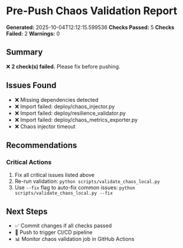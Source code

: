 # Pre-Push Chaos Validation Report

**Generated:** 2025-10-04T12:12:15.599536
**Checks Passed:** 5
**Checks Failed:** 2
**Warnings:** 0

## Summary

❌ **2 check(s) failed.** Please fix before pushing.

## Issues Found

- ❌ Missing dependencies detected
- ❌ Import failed: deploy/chaos_injector.py
- ❌ Import failed: deploy/resilience_validator.py
- ❌ Import failed: deploy/chaos_metrics_exporter.py
- ❌ Chaos injector timeout

## Recommendations

### Critical Actions

1. Fix all critical issues listed above
2. Re-run validation: `python scripts/validate_chaos_local.py`
3. Use `--fix` flag to auto-fix common issues: `python scripts/validate_chaos_local.py --fix`

## Next Steps

- ✅ Commit changes if all checks passed
- 🚀 Push to trigger CI/CD pipeline
- 📊 Monitor chaos validation job in GitHub Actions
